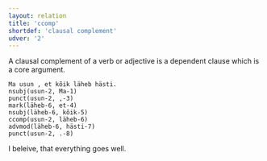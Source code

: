 ```yaml
---
layout: relation
title: 'ccomp'
shortdef: 'clausal complement'
udver: '2'
---
```

A clausal complement of a verb or adjective is a dependent clause which is a core argument.

~~~ sdparse
Ma usun , et kõik läheb hästi.
nsubj(usun-2, Ma-1)
punct(usun-2, ,-3)
mark(läheb-6, et-4)
nsubj(läheb-6, kõik-5)
ccomp(usun-2, läheb-6)
advmod(läheb-6, hästi-7)
punct(usun-2, .-8)
~~~

I beleive, that everything goes well.

<!-- Interlanguage links updated Pá kvě 14 11:08:55 CEST 2021 -->
